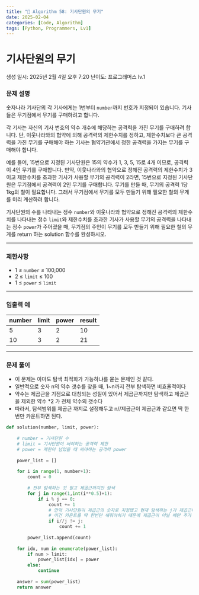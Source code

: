 ```yaml
---
title: "🧠 Algorithm 58: 기사단원의 무기"
date: 2025-02-04
categories: [Code, Algorithm]
tags: [Python, Programmers, Lv1]
---
```


# 기사단원의 무기

생성 일시: 2025년 2월 4일 오후 7:20
난이도: 프로그래머스 lv.1

### **문제 설명**

숫자나라 기사단의 각 기사에게는 1번부터 `number`까지 번호가 지정되어 있습니다. 기사들은 무기점에서 무기를 구매하려고 합니다.

각 기사는 자신의 기사 번호의 약수 개수에 해당하는 공격력을 가진 무기를 구매하려 합니다. 단, 이웃나라와의 협약에 의해 공격력의 제한수치를 정하고, 제한수치보다 큰 공격력을 가진 무기를 구매해야 하는 기사는 협약기관에서 정한 공격력을 가지는 무기를 구매해야 합니다.

예를 들어, 15번으로 지정된 기사단원은 15의 약수가 1, 3, 5, 15로 4개 이므로, 공격력이 4인 무기를 구매합니다. 만약, 이웃나라와의 협약으로 정해진 공격력의 제한수치가 3이고 제한수치를 초과한 기사가 사용할 무기의 공격력이 2라면, 15번으로 지정된 기사단원은 무기점에서 공격력이 2인 무기를 구매합니다. 무기를 만들 때, 무기의 공격력 1당 1kg의 철이 필요합니다. 그래서 무기점에서 무기를 모두 만들기 위해 필요한 철의 무게를 미리 계산하려 합니다.

기사단원의 수를 나타내는 정수 `number`와 이웃나라와 협약으로 정해진 공격력의 제한수치를 나타내는 정수 `limit`와 제한수치를 초과한 기사가 사용할 무기의 공격력을 나타내는 정수 `power`가 주어졌을 때, 무기점의 주인이 무기를 모두 만들기 위해 필요한 철의 무게를 return 하는 solution 함수를 완성하시오.

---

### 제한사항

- 1 ≤ `number` ≤ 100,000
- 2 ≤ `limit` ≤ 100
- 1 ≤ `power` ≤ `limit`

---

### 입출력 예

| number | limit | power | result |
| --- | --- | --- | --- |
| 5 | 3 | 2 | 10 |
| 10 | 3 | 2 | 21 |

---

### 문제 풀이

- 이 문제는 아마도 탐색 최적화가 가능하냐를 묻는 문제인 것 같다.
- 일반적으로 숫자 n의 약수 갯수를 찾을 때, 1~n까지 전부 탐색하면 비효율적이다
- 약수는 제곱근을 기점으로 대칭되는 성질이 있어서 제곱근까지만 탐색하고 제곱근을 제외한 약수 *2 가 전체 약수의 갯수다
- 따라서, 탐색범위를 제곱근 까지로 설정해두고 n//제곱근이 제곱근과 같으면 딱 한번만 카운트하면 된다.

```python
def solution(number, limit, power):
    
    # number = 기사단원 수
    # limit = 기사단원이 써야하는 공격력 제한
    # power = 제한이 넘었을 때 써야하는 공격력 power
    
    power_list = []
    
    for i in range(1, number+1):
        count = 0
        
        # 전부 탐색하는 것 말고 제곱근까지만 탐색
        for j in range(1,int(i**0.5)+1):
            if i % j == 0:
                count += 1
                # 만약 기사단원이 제곱근의 숫자로 지정됐고 현재 탐색하는 j가 제곱근이라면
                # 이건 카운트를 딱 한번만 해줘야하기 때문에 제곱근이 아닐 때만 추가 카운트
                if i//j != j:
                    count += 1
                
        power_list.append(count)
    
    for idx, num in enumerate(power_list):
        if num > limit:
            power_list[idx] = power
        else:
            continue
            
    answer = sum(power_list)
    return answer
```